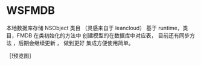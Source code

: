 # WSFMDB
本地数据库存储 NSObject 类目  （灵感来自于 leancloud）
基于 runtime，类目，FMDB  在类初始化的方法中 创建模型的在数据库中对应表， 目前还有同步方法 ，后期会继续更新 ， 做到更好
集成方便使用简单。


［!预览图］